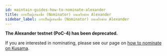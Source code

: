```yaml
---
id: maintain-guides-how-to-nominate-alexander
title: การเป็นผู้เสนอชื่อ (Nominator) บนเครือข่าย Alexander
sidebar_label: การเป็นผู้เสนอชื่อ (Nominator) บนเครือข่าย Alexander
---
```


**The Alexander testnet (PoC-4) has been deprecated.**

If you are interested in nominating, please see our page on [how to nominate on Kusama](maintain-guides-how-to-nominate-kusama).
